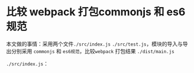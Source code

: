 # 比较 webpack 打包commonjs 和 es6 规范

本文做的事情：采用两个文件`./src/index.js` `./src/test.js`，模块的导入与导出分别采用 `commonjs` 和 `es6规范`，比较`webpack` 打包结果 `./dist/main.js`

`./src/index.js`：

```

```



